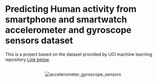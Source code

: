 # Predicting Human activity from smartphone and smartwatch accelerometer and gyroscope sensors dataset
This is a project based on the dataset provided by UCI machine learning repository [Link below](https://archive.ics.uci.edu/ml/datasets/WISDM+Smartphone+and+Smartwatch+Activity+and+Biometrics+Dataset+).
<br></br>
<p style="text-align:center;"><img src="https://www.maximintegrated.com/content/dam/images/design/tech-docs/5830/5830Fig01.png" alt="accelerometer_gyroscope_sensors"></p>
